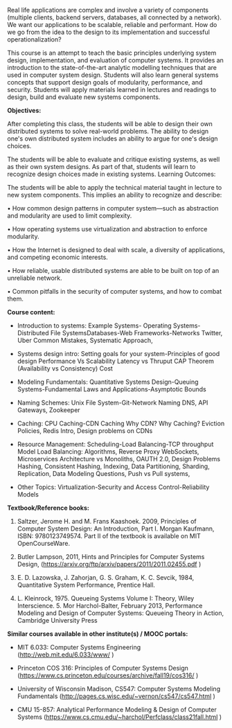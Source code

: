 Real life applications are complex and involve a variety of components (multiple clients, backend servers, databases, all connected by a network). We want our applications to be scalable, reliable
and performant. How do we go from the idea to the design to its implementation and successful operationalization?

This course is an attempt to teach the basic principles underlying system design, implementation, and evaluation of computer systems. It provides an introduction to the state-of-the-art analytic
modelling techniques that are used in computer system design. Students will also learn general systems concepts that support design goals of modularity, performance, and security. Students
will apply materials learned in lectures and readings to design, build and evaluate new systems components.

__Objectives:__

After completing this class, the students will be able to design their own distributed systems to
solve real-world problems. The ability to design one's own distributed system includes an ability
to argue for one's design choices.

The students will be able to evaluate and critique existing systems, as well as their own system
designs. As part of that, students will learn to recognize design choices made in existing systems.
Learning Outcomes:

The students will be able to apply the technical material taught in lecture to new system
components. This implies an ability to recognize and describe:

• How common design patterns in computer system—such as abstraction and modularity are used to limit complexity.

• How operating systems use virtualization and abstraction to enforce modularity.

• How the Internet is designed to deal with scale, a diversity of applications, and competing economic interests.

• How reliable, usable distributed systems are able to be built on top of an unreliable network.

• Common pitfalls in the security of computer systems, and how to combat them.



__Course content:__

* Introduction to systems: Example Systems- Operating Systems-Distributed File SystemsDatabases-Web Frameworks-Networks 
Twitter, Uber
Common Mistakes, Systematic Approach, 

* Systems design intro: Setting goals for your system-Principles of good design
Performance Vs Scalability
Latency vs Thruput
CAP Theorem (Availability vs Consistency)
Cost 

* Modeling Fundamentals: Quantitative Systems Design-Queuing Systems-Fundamental Laws and Applications-Asymptotic Bounds


* Naming Schemes: Unix File System-Git-Network Naming
DNS, API Gateways, Zookeeper


* Caching: CPU Caching-CDN Caching
Why CDN? Why Caching? Eviction Policies, Redis Intro, Design problems on CDNs

* Resource Management: Scheduling-Load Balancing-TCP throughput Model
Load Balancing: Algorithms, Reverse Proxy
WebSockets, Microservices Architecture vs Monoliths, OAUTH 2.0, Design Problems
Hashing, Consistent Hashing, 
Indexing, Data Partitioning, Sharding, Replication, Data Modeling Questions,
Push vs Pull systems, 

* Other Topics: Virtualization-Security and Access Control-Reliability Models


__Textbook/Reference books:__
1. Saltzer, Jerome H. and M. Frans Kaashoek. 2009, Principles of Computer System Design: An Introduction, Part I. Morgan Kaufmann, ISBN: 9780123749574. Part II
of the textbook is available on MIT OpenCourseWare.

2. Butler Lampson, 2011, Hints and Principles for Computer Systems Design,
(https://arxiv.org/ftp/arxiv/papers/2011/2011.02455.pdf )

3. E. D. Lazowska, J. Zahorjan, G. S. Graham, K. C. Sevcik, 1984, Quantitative System Performance, Prentice Hall.

4. L. Kleinrock, 1975. Queueing Systems Volume I: Theory, Wiley Interscience. 5. Mor Harchol-Balter, February 2013, Performance Modeling and Design of Computer Systems: Queueing Theory in Action, Cambridge University Press




__Similar courses available in other institute(s) / MOOC portals:__

* MIT 6.033: Computer Systems Engineering (http://web.mit.edu/6.033/www/ )

* Princeton COS 316: Principles of Computer Systems Design
(https://www.cs.princeton.edu/courses/archive/fall19/cos316/ )

* University of Wisconsin Madison, CS547: Computer Systems Modeling Fundamentals
(http://pages.cs.wisc.edu/~vernon/cs547/cs547.html )

* CMU 15-857: Analytical Performance Modeling & Design of Computer Systems
(https://www.cs.cmu.edu/~harchol/Perfclass/class21fall.html )

